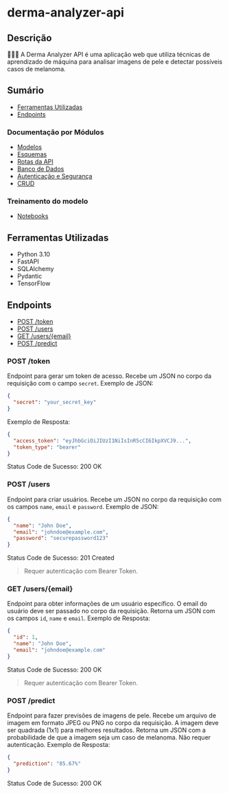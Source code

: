 # derma-analyzer-api

## Descrição

🧑🏾‍⚕️ A Derma Analyzer API é uma aplicação web que utiliza técnicas de aprendizado de máquina para analisar imagens de pele e detectar possíveis casos de melanoma.

## Sumário

- [Ferramentas Utilizadas](#ferramentas-utilizadas)
- [Endpoints](#endpoints)

### Documentação por Módulos

- [Modelos](app/models/README.md)
- [Esquemas](app/schemas/README.md)
- [Rotas da API](app/api/routes/README.md)
- [Banco de Dados](app/db/README.md)
- [Autenticação e Segurança](app/core/README.md)
- [CRUD](app/crud/README.md)

### Treinamento do modelo

- [Notebooks](notebooks/README.md)

## Ferramentas Utilizadas

- Python 3.10
- FastAPI
- SQLAlchemy
- Pydantic
- TensorFlow

## Endpoints

- [POST /token](#post-token)
- [POST /users](#post-users)
- [GET /users/{email}](#get-usersemail)
- [POST /predict](#post-predict)

### POST /token

Endpoint para gerar um token de acesso. Recebe um JSON no corpo da requisição com o campo `secret`. Exemplo de JSON:

```json
{
  "secret": "your_secret_key"
}
```

Exemplo de Resposta:

```json
{
  "access_token": "eyJhbGciOiJIUzI1NiIsInR5cCI6IkpXVCJ9...",
  "token_type": "bearer"
}
```

Status Code de Sucesso: 200 OK

### POST /users

Endpoint para criar usuários. Recebe um JSON no corpo da requisição com os campos `name`, `email` e `password`. Exemplo de JSON:

```json
{
  "name": "John Doe",
  "email": "johndoe@example.com",
  "password": "securepassword123"
}
```

Status Code de Sucesso: 201 Created
> Requer autenticação com Bearer Token.

### GET /users/{email}

Endpoint para obter informações de um usuário específico. O email do usuário deve ser passado no corpo da requisição. Retorna um JSON com os campos `id`, `name` e `email`. Exemplo de Resposta:

```json
{
  "id": 1,
  "name": "John Doe",
  "email": "johndoe@example.com"
}
```

Status Code de Sucesso: 200 OK
> Requer autenticação com Bearer Token.

### POST /predict

Endpoint para fazer previsões de imagens de pele. Recebe um arquivo de imagem em formato JPEG ou PNG no corpo da requisição. A imagem deve ser quadrada (1x1) para melhores resultados. Retorna um JSON com a probabilidade de que a imagem seja um caso de melanoma. Não requer autenticação. Exemplo de Resposta:

```json
{
  "prediction": "85.67%"
}
```

Status Code de Sucesso: 200 OK



